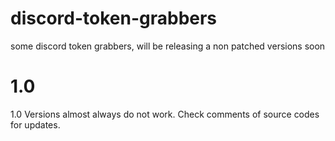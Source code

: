 # discord-token-grabbers
some discord token grabbers, will be releasing a non patched versions soon  

# 1.0
1.0 Versions almost always do not work. Check comments of source codes for updates.
